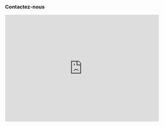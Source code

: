 <div class="block">
    <h3 class="title_block">Contactez-nous</h3>
    <iframe src="https://www.google.com/maps/embed?pb=!1m12!1m8!1m3!1d5768.332581843057!2d4.639204951758771!3d43.7070931471045!3m2!1i1024!2i768!4f13.1!2m1!1sPharmacie+Leclerc+84500+Boll%C3%A8ne!5e0!3m2!1sfr!2sfr!4v1427245733931" width="100%" height="350" frameborder="0" style="border:0"></iframe>
</div>